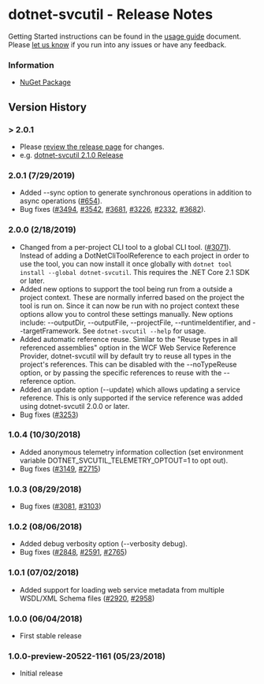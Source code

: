 # dotnet-svcutil - Release Notes

Getting Started instructions can be found in the [usage guide](https://go.microsoft.com/fwlink/?linkid=874971) document. Please [let us know](https://github.com/dotnet/wcf/issues/new) if you run into any issues or have any feedback.

### Information
* [NuGet Package](https://nuget.org/packages/dotnet-svcutil)

## Version History

### > 2.0.1

* Please [review the release page](https://github.com/dotnet/wcf/releases) for changes.  
* e.g. [dotnet-svcutil 2.1.0 Release](https://github.com/dotnet/wcf/releases/tag/v2.1.0-dotnet-svcutil)

### 2.0.1 (7/29/2019)
* Added --sync option to generate synchronous operations in addition to async operations ([#654](https://github.com/dotnet/wcf/issues/654)).
* Bug fixes ([#3494](https://github.com/dotnet/wcf/issues/3494), [#3542](https://github.com/dotnet/wcf/issues/3542), [#3681](https://github.com/dotnet/wcf/issues/3681), [#3226](https://github.com/dotnet/wcf/issues/3226), [#2332](https://github.com/dotnet/wcf/issues/2332), [#3682](https://github.com/dotnet/wcf/issues/3682)).

### 2.0.0 (2/18/2019)
* Changed from a per-project CLI tool to a global CLI tool. ([#3071](https://github.com/dotnet/wcf/issues/3071)). Instead of adding a DotNetCliToolReference to each project in order to use the tool, you can now install it once globally with `dotnet tool install --global dotnet-svcutil`. This requires the .NET Core 2.1 SDK or later.
* Added new options to support the tool being run from a outside a project context. These are normally inferred based on the project the tool is run on. Since it can now be run with no project context these options allow you to control these settings manually. New options include: --outputDir, --outputFile, --projectFile,  --runtimeIdentifier, and --targetFramework. See `dotnet-svcutil --help` for usage.
* Added automatic reference reuse. Similar to the "Reuse types in all referenced assemblies" option in the WCF Web Service Reference Provider, dotnet-svcutil will by default try to reuse all types in the project's references. This can be disabled with the --noTypeReuse option, or by passing the specific references to reuse with the --reference option.
* Added an update option (--update) which allows updating a service reference. This is only supported if the service reference was added using dotnet-svcutil 2.0.0 or later.
* Bug fixes ([#3253](https://github.com/dotnet/wcf/issues/3253))

### 1.0.4 (10/30/2018)
* Added anonymous telemetry information collection (set environment variable DOTNET_SVCUTIL_TELEMETRY_OPTOUT=1 to opt out).
* Bug fixes ([#3149](https://github.com/dotnet/wcf/issues/3149), [#2715](https://github.com/dotnet/wcf/issues/2715))

### 1.0.3 (08/29/2018)
* Bug fixes ([#3081](https://github.com/dotnet/wcf/issues/3081), [#3103](https://github.com/dotnet/wcf/issues/3103))

### 1.0.2 (08/06/2018)
* Added debug verbosity option (--verbosity debug).
* Bug fixes ([#2848](https://github.com/dotnet/wcf/issues/2848), [#2591](https://github.com/dotnet/wcf/issues/2591), [#2765](https://github.com/dotnet/wcf/issues/2765))

### 1.0.1 (07/02/2018)
* Added support for loading web service metadata from multiple WSDL/XML Schema files ([#2920](https://github.com/dotnet/wcf/issues/2920), [#2958](https://github.com/dotnet/wcf/issues/2958))

### 1.0.0 (06/04/2018)
* First stable release

### 1.0.0-preview-20522-1161 (05/23/2018)
* Initial release
